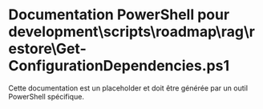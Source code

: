 # Documentation PowerShell pour development\scripts\roadmap\rag\restore\Get-ConfigurationDependencies.ps1

Cette documentation est un placeholder et doit être générée par un outil PowerShell spécifique.
